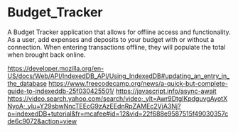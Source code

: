 # Budget_Tracker
A Budget Tracker application that allows for offline access and functionality. As a user, add expenses and deposits to your budget with or without a connection. When entering transactions offline, they will populate the total when brought back online.

https://developer.mozilla.org/en-US/docs/Web/API/IndexedDB_API/Using_IndexedDB#updating_an_entry_in_the_database
https://www.freecodecamp.org/news/a-quick-but-complete-guide-to-indexeddb-25f030425501/
https://javascript.info/async-await
https://video.search.yahoo.com/search/video;_ylt=Awr9DtgIKpdguvgAyotXNyoA;_ylu=Y29sbwNncTEEcG9zAzEEdnRpZAMEc2VjA3Nj?p=indexedDB+tutorial&fr=mcafee#id=12&vid=22f688e9587515f49030357cde6c9072&action=view
